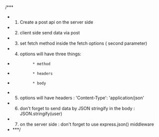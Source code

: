 /***
 * 1. Create a post api on the server side
 * 2. client side send data via post
 * 3. set fetch method inside the fetch options ( second parameter)
 * 4. options will have three things:
 *              * method
 *              * headers
 *              * body
 * 5. options will have headers : 'Content-Type': 'application/json'
 * 6. don't forget to send data by JSON stringify in the body : JSON.stringify(user)
 * 7. on the server side : don't forget to use express.json() middleware
 * ***/